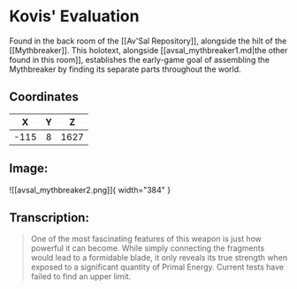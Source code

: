 # Kovis' Evaluation

Found in the back room of the [[Av'Sal Repository]], alongside the hilt of the [[Mythbreaker]]. This holotext, alongside [[avsal_mythbreaker1.md|the other found in this room]], establishes the early-game goal of assembling the Mythbreaker by finding its separate parts throughout the world.

## Coordinates
| **X** | **Y** | **Z** |
| :---: | :---: | :---: |
| -115 |  8  | 1627 |

## Image:

![[avsal_mythbreaker2.png]]{ width="384" }

## Transcription:
> One of the most fascinating features of this weapon is just how powerful it can become. While simply connecting the fragments would lead to a formidable blade, it only reveals its true strength when exposed to a significant quantity of Primal Energy. Current tests have failed to find an upper limit.

